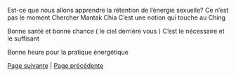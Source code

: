  Est-ce que nous allons apprendre la rétention de l’énergie sexuelle?
Ce n’est pas le moment
Chercher Mantak Chia
C’est une notion qui touche au Ching

 Bonne santé et bonne chance ( le ciel derrière vous )
C’est le nécessaire et le suffisant

Bonne heure pour la pratique énergétique


[Page suivante](2024-02-04-13) | [Page précédente](2024-02-04-11.md)